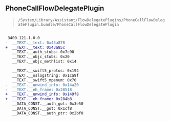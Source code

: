 ## PhoneCallFlowDelegatePlugin

> `/System/Library/Assistant/FlowDelegatePlugins/PhoneCallFlowDelegatePlugin.bundle/PhoneCallFlowDelegatePlugin`

```diff

 3400.121.1.0.0
-  __TEXT.__text: 0x43a878
+  __TEXT.__text: 0x43a85c
   __TEXT.__auth_stubs: 0x7c90
   __TEXT.__objc_stubs: 0x20
   __TEXT.__objc_methlist: 0x14

   __TEXT.__swift5_protos: 0x194
   __TEXT.__oslogstring: 0x1ca9f
   __TEXT.__swift5_mpenum: 0x70
-  __TEXT.__unwind_info: 0x14a20
-  __TEXT.__eh_frame: 0x28518
+  __TEXT.__unwind_info: 0x149f8
+  __TEXT.__eh_frame: 0x284b8
   __DATA_CONST.__auth_got: 0x3e50
   __DATA_CONST.__got: 0x1cf8
   __DATA_CONST.__auth_ptr: 0x2bf0

```
